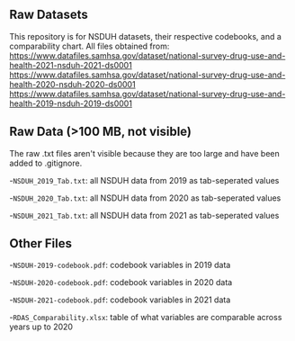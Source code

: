 ## Raw Datasets
This repository is for NSDUH datasets, their respective codebooks, and a comparability chart. All files obtained from:
https://www.datafiles.samhsa.gov/dataset/national-survey-drug-use-and-health-2021-nsduh-2021-ds0001
https://www.datafiles.samhsa.gov/dataset/national-survey-drug-use-and-health-2020-nsduh-2020-ds0001
https://www.datafiles.samhsa.gov/dataset/national-survey-drug-use-and-health-2019-nsduh-2019-ds0001

## Raw Data (>100 MB, not visible)
The raw .txt files aren't visible because they are too large and have been added to .gitignore.

-`NSDUH_2019_Tab.txt`: all NSDUH data from 2019 as tab-seperated values

-`NSDUH_2020_Tab.txt`: all NSDUH data from 2020 as tab-seperated values

-`NSDUH_2021_Tab.txt`: all NSDUH data from 2021 as tab-seperated values

## Other Files

-`NSDUH-2019-codebook.pdf`: codebook variables in 2019 data

-`NSDUH-2020-codebook.pdf`: codebook variables in 2020 data

-`NSDUH-2021-codebook.pdf`: codebook variables in 2021 data

-`RDAS_Comparability.xlsx`: table of what variables are comparable across years up to 2020